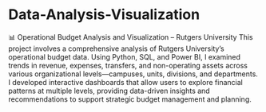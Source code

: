 # Data-Analysis-Visualization

📊 Operational Budget Analysis and Visualization – Rutgers University
This project involves a comprehensive analysis of Rutgers University’s operational budget data. Using Python, SQL, and Power BI, I examined trends in revenue, expenses, transfers, and non-operating assets across various organizational levels—campuses, units, divisions, and departments.
I developed interactive dashboards that allow users to explore financial patterns at multiple levels, providing data-driven insights and recommendations to support strategic budget management and planning.
